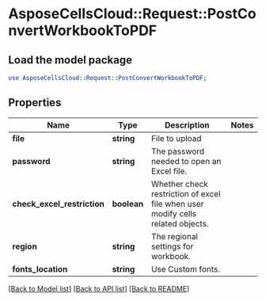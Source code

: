 # AsposeCellsCloud::Request::PostConvertWorkbookToPDF 

## Load the model package
```perl
use AsposeCellsCloud::Request::PostConvertWorkbookToPDF;
```

## Properties
Name | Type | Description | Notes
------------ | ------------- | ------------- | -------------
**file** | **string** | File to upload |
**password** | **string** | The password needed to open an Excel file. |
**check_excel_restriction** | **boolean** | Whether check restriction of excel file when user modify cells related objects. |
**region** | **string** | The regional settings for workbook. |
**fonts_location** | **string** | Use Custom fonts. |  

[[Back to Model list]](../README.md#documentation-for-requests) [[Back to API list]](../README.md#documentation-for-api-endpoints) [[Back to README]](../README.md)

